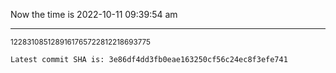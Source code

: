 Now the time is 2022-10-11 09:39:54 am

---

<small>1228310851289161765722812218693775</small>

```txt
Latest commit SHA is: 3e86df4dd3fb0eae163250cf56c24ec8f3efe741
```
